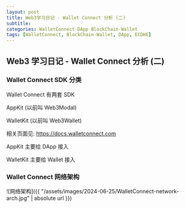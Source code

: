 ```yaml
---
layout: post
title: Web3学习日记 - Wallet Connect 分析 (二)
subtitle:
categories: WalletConnect DApp BlockChain-Wallet
tags: [WalletConnect, BlockChain-Wallet, DApp, ECDHE]
---
```


## Web3 学习日记 - Wallet Connect 分析 (二)

### Wallet Connect SDK 分类

Wallet Connect 有两套 SDK

AppKit (以前叫 Web3Modal)

WalletKit (以前叫 Web3Wallet)

相关页面见: <https://docs.walletconnect.com>

AppKit 主要给 DApp 接入

WalletKit 主要给 Wallet 接入

### Wallet Connect 网络架构

![网络架构]({{ "/assets/images/2024-06-25/WalletConnect-network-arch.jpg" | absolute url }})
